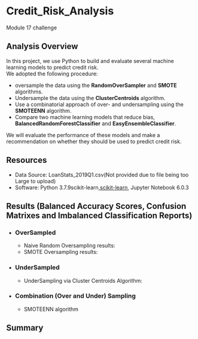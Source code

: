 # Credit_Risk_Analysis
Module 17 challenge

## Analysis Overview
In this project, we use Python to build and evaluate several machine learning models to predict credit risk.\
We adopted the following procedure:
- oversample the data using the **RandomOverSampler** and **SMOTE** algorithms.
- Undersample the data using the **ClusterCentroids** algorithm.
- Use a combinatorial approach of over- and undersampling using the **SMOTEENN** algorithm.
- Compare two machine learning models that reduce bias, **BalancedRandomForestClassifier** and **EasyEnsembleClassifier**.

We will evaluate the performance of these models and make a recommendation on whether they should be used to predict credit risk.

## Resources
- Data Source: LoanStats_2019Q1.csv(Not provided due to file being too Large to upload)
- Software: Python 3.7.9scikit-learn,[scikit-learn](https://scikit-learn.org/stable/install.html), Jupyter Notebook 6.0.3

## Results (Balanced Accuracy Scores, Confusion Matrixes and Imbalanced Classification Reports)
- ### OverSampled
  - Naive Random Oversampling results:
  - SMOTE Oversampling results:

- ### UnderSampled
  - UnderSampling via Cluster Centroids Algorithm:

- ### Combination (Over and Under) Sampling
  - SMOTEENN algorithm

## Summary
